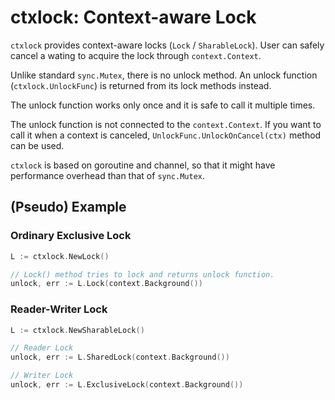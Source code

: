 # ctxlock: Context-aware Lock

`ctxlock` provides context-aware locks (`Lock` / `SharableLock`).
User can safely cancel a wating to acquire the lock through `context.Context`.

Unlike standard `sync.Mutex`, there is no unlock method.
An unlock function (`ctxlock.UnlockFunc`) is returned from its lock methods instead.

The unlock function works only once and it is safe to call it multiple times.

The unlock function is not connected to the `context.Context`.
If you want to call it when a context is canceled,
`UnlockFunc.UnlockOnCancel(ctx)` method can be used.

`ctxlock` is based on goroutine and channel,
so that it might have performance overhead than that of `sync.Mutex`.


## (Pseudo) Example

### Ordinary Exclusive Lock
```Go
L := ctxlock.NewLock()

// Lock() method tries to lock and returns unlock function.
unlock, err := L.Lock(context.Background())
```

### Reader-Writer Lock
```Go
L := ctxlock.NewSharableLock()

// Reader Lock
unlock, err := L.SharedLock(context.Background())

// Writer Lock
unlock, err := L.ExclusiveLock(context.Background())
```
